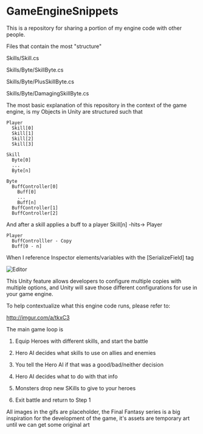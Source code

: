 # GameEngineSnippets

This is a repository for sharing a portion of my engine code with other people.

Files that contain the most "structure"

Skills/Skill.cs

Skills/Byte/SkillByte.cs

Skills/Byte/PlusSkillByte.cs

Skills/Byte/DamagingSkillByte.cs

The most basic explanation of this repository in the context of the game engine, is my Objects in Unity are structured such that

```
Player
  Skill[0]
  Skill[1]
  Skill[2]
  Skill[3]

Skill
  Byte[0]
  ...
  Byte[n]

Byte
  BuffController[0]
    Buff[0]
    ...
    Buff[n]
  BuffController[1]
  BuffController[2]  
```  
And after a skill applies a buff to a player Skill[n] -hits-> Player

```
Player
  BuffControlller - Copy
  Buff[0 - n]
```

When I reference Inspector elements/variables with the [SerializeField] tag

![Editor](http://i.imgur.com/PugOXns.png)

This Unity feature allows developers to configure multiple copies with multiple options, and Unity will save those different configurations for use in your game engine.

To help contextualize what this engine code runs, please refer to:

http://imgur.com/a/tkxC3

The main game loop is

1) Equip Heroes with different skills, and start the battle

2) Hero AI decides what skills to use on allies and enemies

3) You tell the Hero AI if that was a good/bad/neither decision

4) Hero AI decides what to do with that info

5) Monsters drop new SKills to give to your heroes

6) Exit battle and return to Step 1

All images in the gifs are placeholder, the Final Fantasy series is a big inspiration for the development of the game,
it's assets are temporary art until we can get some original art
